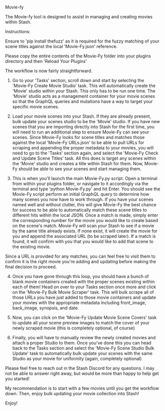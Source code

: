 Movie-fy

The Movie-fy tool is designed to assist in managing and creating movies within Stash.

Instructions: 

Ensure to 'pip install thefuzz' as it is required for the fuzzy matching of your scene titles against the local 'Movie-Fy.json' reference.

Please copy the entire contents of the Movie-Fy folder into your plugins directory and then 'Reload Your Plugins'

The workflow is now fairly straightforward. 

1. Go to your 'Tasks' section, scroll down and start by selecting the 'Movie-Fy Create Movie Studio' task. This will automatically create the 'Movie' studio within your Stash. This only has to be run one time. The 'Movie' studio acts
   as a management container for your movie scenes so that the GraphQL queries and mutations have a way to target your specific movie scenes.

2. Load your movie scenes into your Stash. If they are already present, bulk update your scenes studio to be the 'Movie' studio. If you have new scenes that you are importing directly into Stash for the first time, you will need to run an additional step to
   ensure Movie-Fy can see your scenes. Since Movie-Fy looks for scene titles and matches those against the local 'Movie-Fy URLs.json' to be able to pull URLs for scraping and appending the proper metadata to your movies, you will need to
   go to the 'Tasks' section again, and select the 'Movie-Fy Check and Update Scene Titles' task. All this does is target any scenes within the 'Movie' studio and creates a title within Stash for them. Now, Movie-Fy should be able to see your scenes and start managing them.

3. This is when you'll launch the main Movie-Fy.py script. Open a terminal from within your plugins folder, or navigate to it accordingly via the terminal and type 'python Movie-Fy.py' and hit Enter. You should see the Movie-Fy script perform an initial GraphQL query to determine how many scenes you now have to work
   through. If you have your scenes named well and without clutter, this will give Movie-Fy the best chance for success to be able to automatically match these scene titles to different hits within the local JSON. Once a match is made, simply enter the corresponding number for the movie you would like to create
   based on the scene's match. Movie-Fy will scan your Stash to see if a movie by the same title already exists. If none exist, it will create the movie for you and append the associated URL (to be scraped later). If a match is found, it will confirm with you that you would like to add that scene to the existing movie.
   
  Since a URL is provided for any matches, you can feel free to visit them to confirm it is the right movie you're adding and updating before making the final decision to proceed.

4. Once you have gone through this loop, you should have a bunch of blank movie containers created with the proper scenes existing within each of them! Head on over to your Tasks section once more and click on the 'Movie-Fy Bulk Movie Scraper' task. This will bulk scrape all of those URLs you have just added to
   those movie containers and update your movies with the appropriate metadata including front_image, back_image, synopsis, and date.

5. Now, you can click on the 'Movie-Fy Update Movie Scene Covers' task to update all your scene preview images to match the cover of your newly scraped movie (this is completely optional, of course)

6. Finally, you will have to manually review the newly created movies and attach a proper Studio to them. Once you've done this you can head back to the Tasks section and select the 'Movie-Fy Scene Studio Bulk Update' task to automatically bulk update your scenes with the same Studio as your movie for uniformity (again, completely optional)

Please feel free to reach out in the Stash Discord for any questions. I may not be able to answer right away, but would be more than happy to help get you started!

My recommendation is to start with a few movies until you get the workflow down. Then, enjoy bulk updating your movie collection into Stash!

Enjoy!
